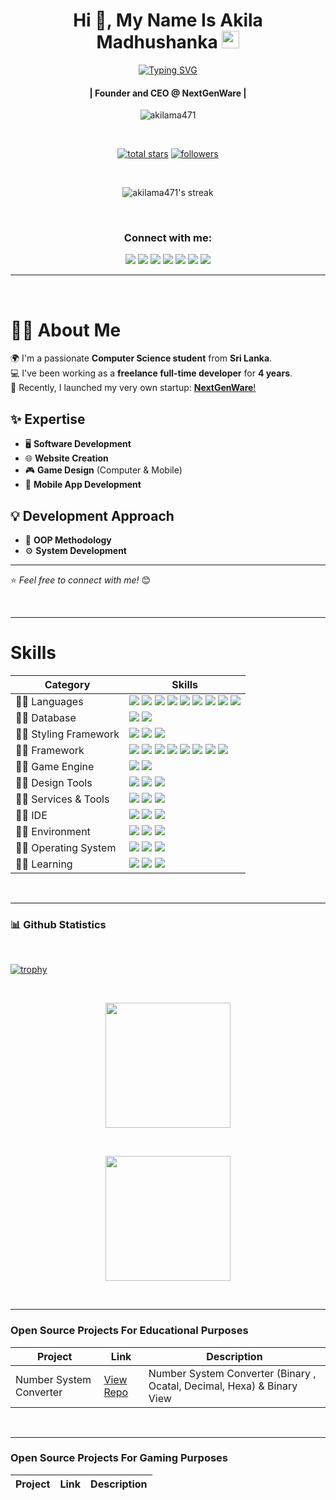 <!-- First Main Heading -->
<h1 align="center"> Hi 👋, My Name Is Akila Madhushanka <img src="https://fonts.gstatic.com/s/e/notoemoji/latest/1f60e/512.gif" width="28"/> </h1>

<!-- Typing SVG -->
<p align="center">
  <a href="https://git.io/typing-svg"><img src="https://readme-typing-svg.herokuapp.com?font=Fira+Code&pause=100&center=true&width=435&lines=Software+engineer;Network+engineer;Computer+programmer;Web+administrator;Game+Developer" alt="Typing SVG" /></a>
</p>

<!-- Brief Text About Myself -->
<h4 align="center">| Founder and CEO @ NextGenWare |</h4>
<p align="center"> <img src="https://komarev.com/ghpvc/?username=akilama471&label=Profile%20views&color=0e75b6&style=flat" alt="akilama471" /> </p>

</br>

<p align="center">
 <a href="https://github.com/akilama471?tab=repositories&sort=stargazers"><img alt="total stars" title="Total stars on GitHub" src="https://custom-icon-badges.demolab.com/github/stars/akilama471?color=55960c&style=for-the-badge&labelColor=488207&logo=star"/></a>
 <a href="https://github.com/akilama471?tab=followers"><img alt="followers" title="Follow me on Github" src="https://custom-icon-badges.demolab.com/github/followers/akilama471?color=236ad3&labelColor=1155ba&style=for-the-badge&logo=person-add&label=Follow&logoColor=white"/></a>
</p>

</br>

<!-- Github Streaks Stats -->

<p align="center">
  <img title="Streak Stats 🔥" alt="akilama471's streak" src="https://github-readme-streak-stats-akilama471s-projects.vercel.app?user=akilama471&theme=darcula"/>
</p>

<br />

<div align="center">
  <h3>Connect with me:</h3>
  <a href="https://akilama471.github.io/" title="Akila's Portfolio"><img src="https://img.shields.io/badge/My%20Portfolio-C4242B?style=for-the-badge&logo=bookmyshow&logoColor=white" /></a>
  <a href="mailto:developer.akila5@gmail.com" title="Developer Email"><img src="https://img.shields.io/badge/Email%20ME-EA4335?style=for-the-badge&logo=gmail&logoColor=white" /></a>
  <a href="https://www.linkedin.com/in/akilamadhushanka471/" title="LinkedIN"><img src="https://img.shields.io/badge/linkedin-0A66C2?style=for-the-badge&logo=linkedin&logoColor=white" /></a>
  <a href="https://www.instagram.com/akila.madhushanka471/" target="blank" title="Instagram"><img src="https://img.shields.io/badge/Instagram-E4405F?style=for-the-badge&logo=instagram&logoColor=white" /></a>
  <a href="https://www.facebook.com/akila.madhushanka471/" title="Facebook"><img src="https://img.shields.io/badge/Facebook-0866FF?style=for-the-badge&logo=facebook&logoColor=white" /></a>
  <a href="https://discordapp.com/users/775019743651823646" title="Discord"><img src="https://img.shields.io/badge/Discord-5865F2?style=for-the-badge&logo=discord&logoColor=white" /></a>
  <a href="https://wa.me/94755224417" title="Whatsapp"><img src="https://img.shields.io/badge/whatsapp-25D366?style=for-the-badge&logo=whatsapp&logoColor=white" /></a>
</div>

***

<br/>

# 👨‍💻 About Me  

🌍 I'm a passionate **Computer Science student** from **Sri Lanka**.  
💻 I've been working as a **freelance full-time developer** for **4 years**.  
🚀 Recently, I launched my very own startup: <a href="https://nextgenware.github.io" title="NextGenWare">**NextGenWare**!</a>  

## ✨ Expertise  
- 🖥️ **Software Development**  
- 🌐 **Website Creation**  
- 🎮 **Game Design** (Computer & Mobile)  
- 📱 **Mobile App Development**  

## 💡 Development Approach  
- 🎯 **OOP Methodology**  
- ⚙️ **System Development**  

---
⭐️ _Feel free to connect with me!_ 😊
  
<br/>

***

# Skills

| Category        | Skills        |
|-----------------|---------------|
| 👨‍💻 Languages | <img src="https://img.shields.io/badge/JavaScript-F7DF1E?style=for-the-badge&logo=javascript&logoColor=white"/> <img src="https://img.shields.io/badge/Python-3776AB?style=for-the-badge&logo=python&logoColor=white"/> <img src="https://img.shields.io/badge/Java-323330?style=for-the-badge"/> <img src="https://img.shields.io/badge/PHP-777BB4?style=for-the-badge&logo=php&logoColor=white"/> <img src="https://img.shields.io/badge/Csharp-512BD4?style=for-the-badge&logo=csharp&logoColor=white"/> <img src="https://img.shields.io/badge/Ruby-CC342D?style=for-the-badge&logo=ruby&logoColor=white"/> <img src="https://img.shields.io/badge/Dart-0175C2?style=for-the-badge&logo=dart&logoColor=white"/> <img src="https://img.shields.io/badge/C++-00599C?style=for-the-badge&logo=cplusplus&logoColor=white"/> <img src="https://img.shields.io/badge/Pascal-F84330?style=for-the-badge&logo=piped&logoColor=white"/>|
| 👨‍💻 Database | <img src="https://img.shields.io/badge/MongoDB-4EA94B?style=for-the-badge&logo=mongodb&logoColor=white"/> <img src="https://img.shields.io/badge/MySQL-005C84?style=for-the-badge&logo=mysql&logoColor=white"/>  |
| 👨‍💻 Styling Framework | <img src="https://img.shields.io/badge/CSS3-1572B6?style=for-the-badge&logo=css3&logoColor=white" /> <img src="https://img.shields.io/badge/Sass-CC6699?style=for-the-badge&logo=sass&logoColor=white" /> <img src="https://img.shields.io/badge/Bootstrap-563D7C?style=for-the-badge&logo=bootstrap&logoColor=white" />  |
| 👨‍💻 Framework | <img src="https://img.shields.io/badge/React-20232A?style=for-the-badge&logo=react&logoColor=61DAFB"/> <img src="https://img.shields.io/badge/jQuery-0769AD?style=for-the-badge&logo=jquery&logoColor=white"/> <img src="https://img.shields.io/badge/Flutter-02569B?style=for-the-badge&logo=flutter&logoColor=white"/> <img src="https://img.shields.io/badge/Andular-0F0F11?style=for-the-badge&logo=angular&logoColor=white"/> <img src="https://img.shields.io/badge/Vue.JS-4FC08D?style=for-the-badge&logo=vuedotjs&logoColor=white"/> <img src="https://img.shields.io/badge/Django-092E20?style=for-the-badge&logo=django&logoColor=white"/> <img src="https://img.shields.io/badge/Laravel-FF2D20?style=for-the-badge&logo=laravel&logoColor=white"/> <img src="https://img.shields.io/badge/CakePHP-D33C43?style=for-the-badge&logo=cakephp&logoColor=white"/>|
| 👨‍💻 Game Engine | <img src="https://img.shields.io/badge/Unity-323330?style=for-the-badge&logo=unity&logoColor=white"/> <img src="https://img.shields.io/badge/Godot-478CBF?style=for-the-badge&logo=unity&logoColor=white"/> |
| 👨‍💻 Design Tools | <img src="https://img.shields.io/badge/Adobe%20XD-470137?style=for-the-badge&logo=Adobe%20XD&logoColor=#FF61F6"/> <img src="https://img.shields.io/badge/Adobe%20Illustrator-FF9A00?style=for-the-badge&logo=adobe%20illustrator&logoColor=white"/> <img src="https://img.shields.io/badge/Figma-F24E1E?style=for-the-badge&logo=figma&logoColor=white"/> |
| 👨‍💻 Services & Tools | <img src="https://img.shields.io/badge/GitHub-000000?style=for-the-badge&logo=github&logoColor=white"/> <img src="https://img.shields.io/badge/GIT-E44C30?style=for-the-badge&logo=git&logoColor=white"/> <img src="https://img.shields.io/badge/firebase-ffca28?style=for-the-badge&logo=firebase&logoColor=black"/> |
| 👨‍💻 IDE | <img src="https://img.shields.io/badge/VSCode-0078D4?style=for-the-badge&logo=visual%20studio%20code&logoColor=white" /> <img src="https://img.shields.io/badge/Visula%20Studio-5C2D91?style=for-the-badge&logo=visualstudio&logoColor=white" /> <img src="https://img.shields.io/badge/Android%20Studio-3DDC84?style=for-the-badge&logo=androidstudio&logoColor=white" />|
| 👨‍💻 Environment | <img src="https://img.shields.io/badge/Node.js-339933?style=for-the-badge&logo=nodedotjs&logoColor=white"/> <img src="https://img.shields.io/badge/LAMP-FB7A24?style=for-the-badge&logo=xampp&logoColor=white"/> <img src="https://img.shields.io/badge/NGINX-009639?style=for-the-badge&logo=nginx&logoColor=white"/> |
| 👨‍💻 Operating System |  <img src="https://img.shields.io/badge/Windows-0078D6?style=for-the-badge&logo=windows10&logoColor=white"/> <img src="https://img.shields.io/badge/Linux-FCC624?style=for-the-badge&logo=linux&logoColor=white"/> <img src="https://img.shields.io/badge/Linux%20Server-DA3B8A?style=for-the-badge&logo=linuxserver&logoColor=white"/> |
| 👨‍💻 Learning | <a href="https://www.freecodecamp.org/akilama471"><img src="https://img.shields.io/badge/freecodecamp-27273D?style=for-the-badge&logo=freecodecamp&logoColor=white" /></a> <a href="https://www.sololearn.com/en/profile/17181955"><img src="https://img.shields.io/badge/sololearn-149EF2?style=for-the-badge&logo=sololearn&logoColor=white" /></a> <img src="https://img.shields.io/badge/Google%20Scholar-4285F4?style=for-the-badge&logo=googlescholar&logoColor=white" /> |

</br>

***
<!-- Updated Github Stats -->
### 📊 Github Statistics

<br/> 


[![trophy](https://github-profile-trophy-akilama471s-projects.vercel.app/?username=akilama471&theme=onedark)](https://github.com/akilama471/)

<br/>

<p align="center">
  <a href="https://github.com/akilama471">
    <img height=200 align="center" src="https://github-readme-stats-akilama471s-projects.vercel.app/api?username=akilama471&show_icons=true&theme=dracula" />
  </a>
</p>
<br/>
<p align="center">
  <a href="https://github.com/akilama471">
    <img height=200 align="center" src="https://github-readme-stats-akilama471s-projects.vercel.app/api/top-langs?username=akilama471&layout=compact&theme=dracula&langs_count=16&card_width=720" />
  </a>
</p>

</br>

***

### Open Source Projects For Educational Purposes

| Project         | Link              | Description        |
|-----------------|-------------------|--------------------|
|Number System Converter| <a href="https://github.com/akilama471/NumberSystemConverter-BinaryViewer">View Repo</a> | Number System Converter (Binary , Ocatal, Decimal, Hexa) & Binary View|


</br>

***

### Open Source Projects For Gaming Purposes

| Project         | Link              | Description        |
|-----------------|-------------------|--------------------|
